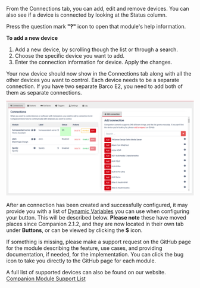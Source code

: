 From the Connections tab, you can add, edit and remove devices. You can also see if a device is connected by looking at the Status column.

Press the question mark **"?"** icon to open that module's help information.

**To add a new device**

1.  Add a new device, by scrolling though the list or through a search.
2.  Choose the specific device you want to add.
3.  Enter the connection information for device. Apply the changes.

Your new device should now show in the Connections tab along with all the other devices you want to control.
Each device needs to be a separate connection. If you have two separate Barco E2, you need to add both of them as separate connections.

![Connection](images/instance.png?raw=true 'Connection')

After an connection has been created and successfully configured, it may provide you with a list of [Dynamic Variables](#header-dynamic-variables) you can use when configuring your button. This will be described below. **Please note** these have moved places since Companion 2.1.2, and they are now located in their own tab under **Buttons**, or can be viewed by clicking the **$** icon.

If something is missing, please make a support request on the GitHub page for the module describing the feature, use cases, and providing documentation, if needed, for the implementation. You can click the bug icon to take you directly to the GitHub page for each module.

A full list of supported devices can also be found on our website. [Companion Module Support List](https://bitfocus.io/support)